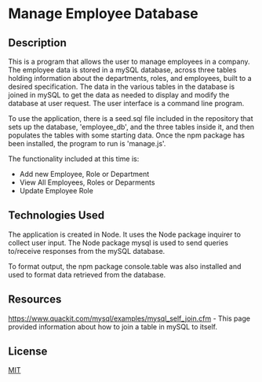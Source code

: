 # Manage Employee Database

## Description

This is a program that allows the user to manage employees in a company.  The employee data is stored in a mySQL database, across three tables holding information about the departments, roles, and employees, built to a desired specification.  The data in the various tables in the database is joined in mySQL to get the data as needed to display and modify the database at user request.  The user interface is a command line program.

To use the application, there is a seed.sql file included in the repository that sets up the database, 'employee_db', and the three tables inside it, and then populates the tables with some starting data.  Once the npm package has been installed, the program to run is 'manage.js'.

The functionality included at this time is:
* Add new Employee, Role or Department
* View All Employees, Roles or Deparments
* Update Employee Role

## Technologies Used
The application is created in Node.  It uses the Node package inquirer to collect user input.  The Node package mysql is used to send queries to/receive responses from the mySQL database.

To format output, the npm package console.table was also installed and used to format data retrieved from the database.

## Resources

https://www.quackit.com/mysql/examples/mysql_self_join.cfm - This page provided information about how to join a table in mySQL to itself.

## License

[MIT](https://choosealicense.com/licenses/mit/)
